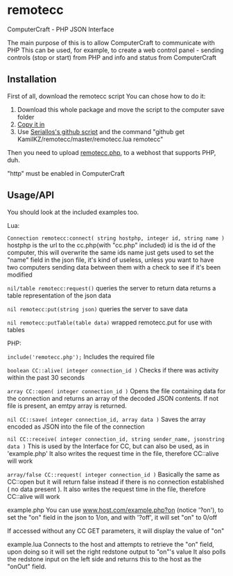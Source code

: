 remotecc
========

ComputerCraft - PHP JSON Interface

The main purpose of this is to allow ComputerCraft to communicate with PHP
This can be used, for example, to create a web control panel - sending controls (stop or start) from PHP and info and status from ComputerCraft


Installation
------------
First of all, download the remotecc script
You can chose how to do it:
1. Download this whole package and move the script to the computer save folder
2. [Copy it in](https://raw.github.com/KamilKZ/remotecc/master/remotecc.lua)
3. Use [Seriallos's github script](https://github.com/seriallos/computercraft) and the command "github get KamilKZ/remotecc/master/remotecc.lua remotecc"

Then you need to upload [remotecc.php](https://github.com/KamilKZ/remotecc/blob/master/remotecc.php), to a webhost that supports PHP, duh.

"http" must be enabled in ComputerCraft

Usage/API
---------

You should look at the included examples too.

Lua:

`Connection remotecc:connect( string hostphp, integer id, string name ) `
hostphp is the url to the cc.php(with "cc.php" included)
id is the id of the computer, this will overwrite the same ids
name just gets used to set the "name" field in the json file, it's kind of useless, unless you want to have two computers sending data between them with a check to see if it's been modified
	
`nil/table remotecc:request()`
queries the server to return data
returns a table representation of the json data
	
`nil remotecc:put(string json)`
queries the server to save data
	
`nil remotecc:putTable(table data)`
wrapped remotecc.put for use with tables
		
PHP:

`include('remotecc.php');`
Includes the required file
	
`boolean CC::alive( integer connection_id )`
Checks if there was activity within the past 30 seconds
	
`array CC::open( integer connection_id )`
Opens the file containing data for the connection and returns an array of the decoded JSON contents.
If not file is present, an emtpy array is returned.
	
`nil CC::save( integer connection_id, array data )`
Saves the array encoded as JSON into the file of the connection
	
`nil CC::receive( integer connection_id, string sender_name, jsonstring data )`
This is used by the Interface for CC, but can also be used, as in 'example.php'
It also writes the request time in the file, therefore CC::alive will work
	
`array/false CC::request( integer connection_id )`
Basically the same as CC::open but it will return false instead if there is no connection established ( no data present ).
It also writes the request time in the file, therefore CC::alive will work
		
example.php
You can use www.host.com/example.php?on (notice '?on'), to set the "on" field in the json to 1/on, and with '?off', it will set "on" to 0/off

If accessed without any CC GET parameters, it will display the value of "on"
	
example.lua
Connects to the host and attempts to retrieve the "on" field, upon doing so it will set the right redstone output to "on"'s value
It also polls the redstone input on the left side and returns this to the host as the "onOut" field.
